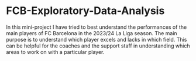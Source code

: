 # FCB-Exploratory-Data-Analysis
In this mini-project I have tried to best understand the performances of the main players of FC Barcelona in the 2023/24 La Liga season. The main purpose is to understand which player excels and lacks in which field. This can be helpful for the coaches and the support staff in understanding which areas to work on with a particular player.
